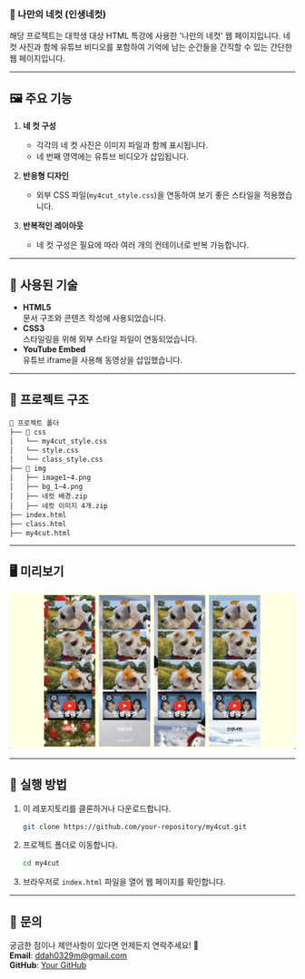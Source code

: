 ### 📸 나만의 네컷 (인생네컷)

해당 프로젝트는 대학생 대상 HTML 특강에 사용한 '나만의 네컷' 웹 페이지입니다.
네 컷 사진과 함께 유튜브 비디오를 포함하여 기억에 남는 순간들을 간직할 수 있는 간단한 웹 페이지입니다.

---

## 🖼️ 주요 기능
1. **네 컷 구성**  
   - 각각의 네 컷 사진은 이미지 파일과 함께 표시됩니다.
   - 네 번째 영역에는 유튜브 비디오가 삽입됩니다.  

2. **반응형 디자인**  
   - 외부 CSS 파일(`my4cut_style.css`)을 연동하여 보기 좋은 스타일을 적용했습니다.  

3. **반복적인 레이아웃**  
   - 네 컷 구성은 필요에 따라 여러 개의 컨테이너로 반복 가능합니다.

---

## 🔧 사용된 기술
- **HTML5**  
  문서 구조와 콘텐츠 작성에 사용되었습니다.
- **CSS3**  
  스타일링을 위해 외부 스타일 파일이 연동되었습니다.
- **YouTube Embed**  
  유튜브 iframe을 사용해 동영상을 삽입했습니다.

---

## 🌟 프로젝트 구조
```
📂 프로젝트 폴더
├── 📂 css
│   └── my4cut_style.css
│   └── style.css
│   └── class_style.css
├── 📂 img
│   ├── image1~4.png
│   ├── bg_1~4.png
│   ├── 네컷 배경.zip
│   ├── 네컷 이미지 4개.zip
├── index.html
├── class.html
├── my4cut.html
```

---

## 🖥️ 미리보기  
<img src="img/example.png" width="700px" />

---

## 🚀 실행 방법
1. 이 레포지토리를 클론하거나 다운로드합니다.
   ```bash
   git clone https://github.com/your-repository/my4cut.git
   ```
2. 프로젝트 폴더로 이동합니다.
   ```bash
   cd my4cut
   ```
3. 브라우저로 `index.html` 파일을 열어 웹 페이지를 확인합니다.

---

## 📧 문의
궁금한 점이나 제안사항이 있다면 언제든지 연락주세요! 💌  
**Email**: ddah0329m@gmail.com  
**GitHub**: [Your GitHub](https://github.com/ddah0329)
